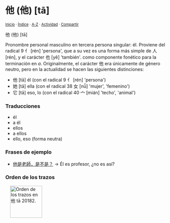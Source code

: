 # 他 (他) [tā]
<sup>[Inicio](../../../../index.md) · [Índice](../../../../indices/chino-espanol-ta1.md) · [A-Z](../../../../indices/alfabetico.md) · [Actividad](../../../../indices/actividad.md) · [Compartir](https://x.com/intent/tweet?text=%E4%BB%96%20(%E4%BB%96)%20%5Bt%C4%81%5D%20en%20el%20Diccionario%20chino-espa%C3%B1ol%2C%20con%20frases%20de%20ejemplo%20y%20notas%20gramaticales.%0A%E2%86%92%20https%3A%2F%2Fjucardus.github.io%2Fcontenido%2Ft%2Fa%2F1%2Fta1-20182.html%0A%0A%23chn_espnl_jucardus%0A%40jucardus)</sup>

他 (他) [tā]

Pronombre personal masculino en tercera persona singular: él. Proviene del radical 9 亻 [rén] 'persona', que a su vez es una forma más simple de 人 [rén], y el carácter 也 [yě] 'también'. como componente fonético para la terminación en _a_. Originalmente, el carácter 他 era únicamente de género neutro, pero en la actualidad se hacen las siguientes distinciones:

* 他 [tā] él (con el radical 9 亻 [rén] 'persona')
* 她 [tā] ella (con el radical 38 女 [nǚ] 'mujer', 'femenino')
* 它 [tā] eso, lo (con el radical 40 宀 [mián] 'techo', 'animal')

### Traducciones

* él
* a él
* ellos
* a ellos
* ello, eso (forma neutra)

### Frases de ejemplo

* [他是老師，是不是？](../../../../contenido/t/a/1/ta1-shi4-lao3-shi1-shi4-bu2-shi4.md) → Él es profesor, ¿no es así?

### Orden de los trazos

<p style="margin-left: 15px;">
  <img
    alt="Orden de los trazos en 他 tā 20182."
    src="https://i.postimg.cc/FHG5DHM1/20182-ta1.gif"
    width="100px"
    />
</p>
